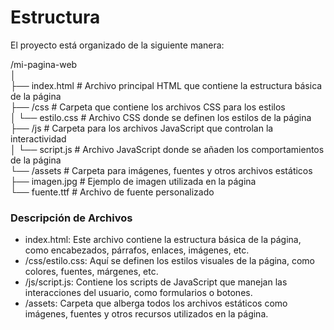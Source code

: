 # Estructura
El proyecto está organizado de la siguiente manera:


/mi-pagina-web  
│  
├── index.html        # Archivo principal HTML que contiene la estructura básica de la página  
├── /css              # Carpeta que contiene los archivos CSS para los estilos  
│   └── estilo.css    # Archivo CSS donde se definen los estilos de la página  
├── /js               # Carpeta para los archivos JavaScript que controlan la interactividad  
│   └── script.js     # Archivo JavaScript donde se añaden los comportamientos de la página  
└── /assets           # Carpeta para imágenes, fuentes y otros archivos estáticos  
    ├── imagen.jpg    # Ejemplo de imagen utilizada en la página  
    └── fuente.ttf    # Archivo de fuente personalizado  

### Descripción de Archivos
- index.html: Este archivo contiene la estructura básica de la página, como encabezados, párrafos, enlaces, imágenes, etc.
- /css/estilo.css: Aquí se definen los estilos visuales de la página, como colores, fuentes, márgenes, etc.
- /js/script.js: Contiene los scripts de JavaScript que manejan las interacciones del usuario, como formularios o botones.
- /assets: Carpeta que alberga todos los archivos estáticos como imágenes, fuentes y otros recursos utilizados en la página.